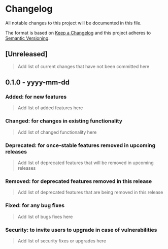 # Changelog
All notable changes to this project will be documented in this file.

The format is based on [Keep a Changelog](http://keepachangelog.com/en/1.0.0/)
and this project adheres to [Semantic Versioning](http://semver.org/spec/v2.0.0.html).

## [Unreleased]
> Add list of current changes that have not been committed here 
## 0.1.0 - yyyy-mm-dd
### Added: for new features
> Add list of added features here
### Changed: for changes in existing functionality
> Add list of changed functionality here
### Deprecated: for once-stable features removed in upcoming releases
> Add list of deprecated features that will be removed in upcoming releases
### Removed: for deprecated features removed in this release
> Add list of deprecated features that are being removed in this release
### Fixed: for any bug fixes
> Add list of bugs fixes here
### Security: to invite users to upgrade in case of vulnerabilities
> Add list of security fixes or upgrades here

